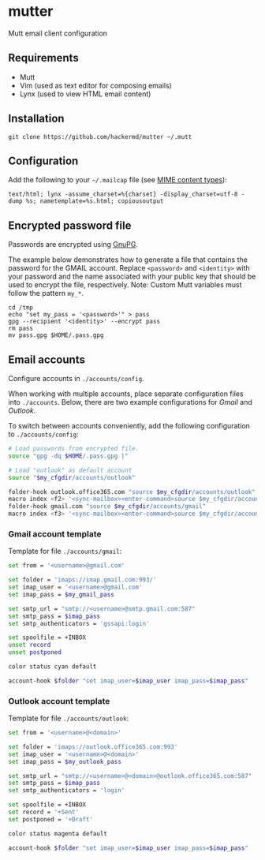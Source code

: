 # mutter

Mutt email client configuration

## Requirements

* Mutt
* Vim (used as text editor for composing emails)
* Lynx (used to view HTML email content)

## Installation

```None
git clone https://github.com/hackermd/mutter ~/.mutt
```

## Configuration

Add the following to your `~/.mailcap` file (see [MIME content types](https://en.wikipedia.org/wiki/Media_type)):

```None
text/html; lynx -assume_charset=%{charset} -display_charset=utf-8 -dump %s; nametemplate=%s.html; copiousoutput
```

## Encrypted password file

Passwords are encrypted using [GnuPG](https://gnupg.org/).

The example below demonstrates how to generate a file that contains the password for the GMAIL account.
Replace `<password>` and `<identity>` with your password and the name associated with your public key that should be used to encrypt the file, respectively. Note: Custom Mutt variables must follow the pattern `my_*`.

```None
cd /tmp
echo "set my_pass = '<password>'" > pass
gpg --recipient '<identity>' --encrypt pass
rm pass
mv pass.gpg $HOME/.pass.gpg
```

## Email accounts

Configure accounts in `./accounts/config`.

When working with multiple accounts, place separate configuration files into `./accounts`.
Below, there are two example configurations for *Gmail* and *Outlook*.

To switch between accounts conveniently, add the following configuration to `./accounts/config`:

```bash
# Load passwords from encrypted file.
source "gpg -dq $HOME/.pass.gpg |"

# Load "outlook" as default account
source "$my_cfgdir/accounts/outlook"

folder-hook outlook.office365.com "source $my_cfgdir/accounts/outlook"
macro index <f2> '<sync-mailbox><enter-command>source $my_cfgdir/accounts/outlook<enter><change-folder>!<enter>'
folder-hook gmail.com "source $my_cfgdir/accounts/gmail"
macro index <f3> '<sync-mailbox><enter-command>source $my_cfgdir/accounts/gmail<enter><change-folder>!<enter>'
```

### Gmail account template

Template for file `./accounts/gmail`:

```bash
set from = '<username>@gmail.com'

set folder = 'imaps://imap.gmail.com:993/'
set imap_user = '<username>@gmail.com'
set imap_pass = $my_gmail_pass

set smtp_url = "smtp://<username>@smtp.gmail.com:587"
set smtp_pass = $imap_pass
set smtp_authenticators = 'gssapi:login'

set spoolfile = +INBOX
unset record
unset postponed

color status cyan default

account-hook $folder "set imap_user=$imap_user imap_pass=$imap_pass"
```


### Outlook account template

Template for file `./accounts/outlook`:

```bash
set from = '<username>@<domain>'

set folder = 'imaps://outlook.office365.com:993'
set imap_user = '<username>@<domain>'
set imap_pass = $my_outlook_pass

set smtp_url = "smtp://<username>@<domain>@outlook.office365.com:587"
set smtp_pass = $imap_pass
set smtp_authenticators = 'login'

set spoolfile = +INBOX
set record = '+Sent'
set postponed = '+Draft'

color status magenta default

account-hook $folder "set imap_user=$imap_user imap_pass=$imap_pass"
```
